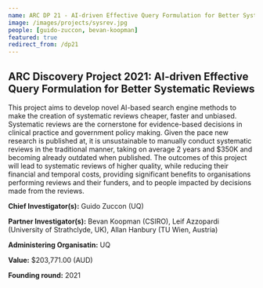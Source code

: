```yaml
---
name: ARC DP 21 - AI-driven Effective Query Formulation for Better Systematic Reviews
image: /images/projects/sysrev.jpg
people: [guido-zuccon, bevan-koopman]
featured: true
redirect_from: /dp21
---
```




## ARC Discovery Project 2021: AI-driven Effective Query Formulation for Better Systematic **Reviews**

This project aims to develop novel AI-based search engine methods to make the creation of systematic reviews cheaper, faster and unbiased. Systematic reviews are the cornerstone for evidence-based decisions in clinical practice and government policy making. Given the pace new research is published at, it is unsustainable to manually conduct systematic reviews in the traditional manner, taking on average 2 years and $350K and becoming already outdated when published. The outcomes of this project will lead to systematic reviews of higher quality, while reducing their financial and temporal costs, providing significant benefits to organisations performing reviews and their funders, and to people impacted by decisions made from the reviews.

**Chief Investigator(s):** Guido Zuccon (UQ)

**Partner Investigator(s):** Bevan Koopman (CSIRO), Leif Azzopardi (University of Strathclyde, UK), Allan Hanbury (TU Wien, Austria)

**Administering Organisatin:** UQ

**Value:** $203,771.00 (AUD)

**Founding round:** 2021